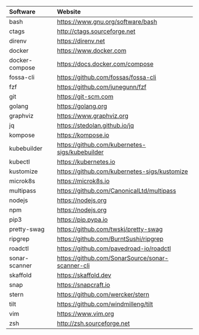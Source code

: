 | Software       | Website                                   |
|:---------------|:------------------------------------------|
| bash           | https://www.gnu.org/software/bash         |
| ctags          | http://ctags.sourceforge.net              |
| direnv         | https://direnv.net                        |
| docker         | https://www.docker.com                    |
| docker-compose | https://docs.docker.com/compose           |
| fossa-cli      | https://github.com/fossas/fossa-cli       |
| fzf            | https://github.com/junegunn/fzf           |
| git            | https://git-scm.com                       |
| golang         | https://golang.org                        |
| graphviz       | https://www.graphviz.org                  |
| jq             | https://stedolan.github.io/jq             |
| kompose        | https://kompose.io                        |
| kubebuilder    | https://github.com/kubernetes-sigs/kubebuilder |
| kubectl        | https://kubernetes.io                     |
| kustomize      | https://github.com/kubernetes-sigs/kustomize |
| microk8s       | https://microk8s.io                       |
| multipass      | https://github.com/CanonicalLtd/multipass |
| nodejs         | https://nodejs.org                        |
| npm            | https://nodejs.org                        |
| pip3           | https://pip.pypa.io                       |
| pretty-swag    | https://github.com/twskj/pretty-swag      |
| ripgrep        | https://github.com/BurntSushi/ripgrep     |
| roadctl        | https://github.com/pavedroad-io/roadctl   |
| sonar-scanner  | https://github.com/SonarSource/sonar-scanner-cli |
| skaffold       | https://skaffold.dev                      |
| snap           | https://snapcraft.io                      |
| stern          | https://github.com/wercker/stern          |
| tilt           | https://github.com/windmilleng/tilt       |
| vim            | https://www.vim.org                       |
| zsh            | http://zsh.sourceforge.net                |
